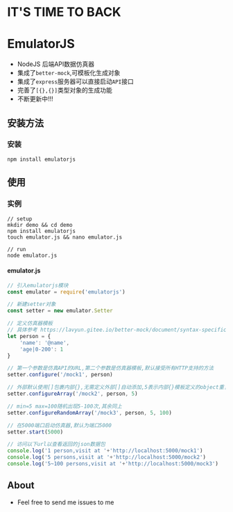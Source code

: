 # **IT'S TIME TO BACK**
# EmulatorJS
- NodeJS 后端API数据仿真器
- 集成了`better-mock`,可模板化生成对象
- 集成了`express`服务器可以直接启动`API`接口
- 完善了`[{},{}]`类型对象的生成功能
- 不断更新中!!!

## 安装方法

### 安装
~~~shell script
npm install emulatorjs
~~~

## 使用

### 实例

~~~shell script
// setup
mkdir demo && cd demo
npm install emulatorjs
touch emulator.js && nano emulator.js

// run
node emulator.js
~~~

#### emulator.js
~~~javascript
// 引入emulatorjs模块
const emulator = require('emulatorjs')

// 新建setter对象
const setter = new emulator.Setter

// 定义仿真器模板
// 具体参考 https://lavyun.gitee.io/better-mock/document/syntax-specification.html
let person = {
    'name': '@name',
    'age|0-200': 1
}

// 第一个参数是仿真API的URL,第二个参数是仿真器模板,默认接受所有HTTP支持的方法
setter.configure('/mock1', person)

// 外部默认使用[]包裹内部{},无需定义外部[]自动添加,5表示内部{}模板定义的object重复出现5次,其余同上
setter.configureArray('/mock2', person, 5)

// min=5 max=100随机出现5-100次,其余同上
setter.configureRandomArray('/mock3', person, 5, 100)

// 在5000端口启动仿真器,默认为端口5000
setter.start(5000)

// 访问以下url以查看返回的json数据包
console.log('1 person,visit at '+'http://localhost:5000/mock1')
console.log('5 persons,visit at '+'http://localhost:5000/mock2')
console.log('5~100 persons,visit at '+'http://localhost:5000/mock3')
~~~

## About
- Feel free to send me issues to me
